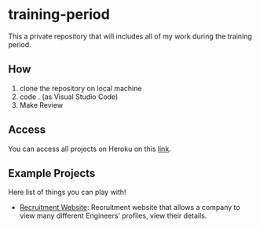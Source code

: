 # training-period

This a private repository that will includes all of my work during the training period.

## How

1. clone the repository on local machine
2. code . (as Visual Studio Code)
3. Make Review

## Access

You can access all projects on Heroku on this [link](https://training-period.herokuapp.com/).

## Example Projects

Here list of things you can play with!

- [Recruitment Website](https://training-period.herokuapp.com/Recruitment%20Website/index.html): Recruitment website that allows a company to view many different Engineers’ profiles, view their details.
